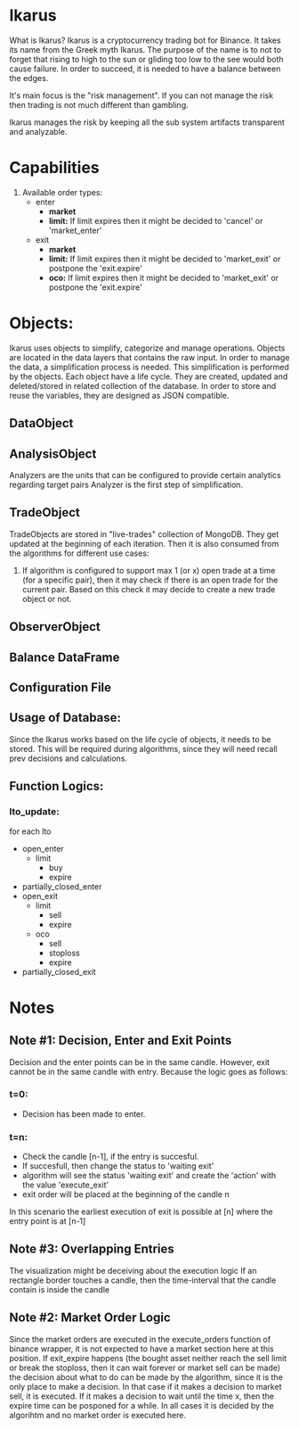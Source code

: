# Ikarus
What is Ikarus?
Ikarus is a cryptocurrency trading bot for Binance. It takes its name from the Greek myth Ikarus. The purpose of the name is to not to forget that rising to high to the sun or gliding too low to the see would both cause failure. In order to succeed, it is needed to have a balance between the edges.

It's main focus is the "risk management". If you can not manage the risk then trading is not much different than gambling.

Ikarus manages the risk by keeping all the sub system artifacts transparent and analyzable.

# Capabilities
1. Available order types:
    - enter
        - **market**
        - **limit:** If limit expires then it might be decided to 'cancel' or 'market_enter'
    - exit
        - **market**
        - **limit:** If limit expires then it might be decided to 'market_exit' or postpone the 'exit.expire'
        - **oco:** If limit expires then it might be decided to 'market_exit' or postpone the 'exit.expire'


# Objects:
Ikarus uses objects to simplify, categorize and manage operations. Objects are located in the data layers that contains the raw input. In order to manage the data, a simplification process is needed. This simplification is performed by the objects. Each object have a life cycle. They are created, updated and deleted/stored in related collection of the database. In order to store and reuse the variables, they are designed as JSON compatible.
## DataObject
## AnalysisObject
Analyzers are the units that can be configured to provide certain analytics regarding target pairs
Analyzer is the first step of simplification.
## TradeObject
TradeObjects are stored in "live-trades" collection of MongoDB. They get updated at the beginning of each iteration. Then it is also consumed from the algorithms for different use cases:
1) If algorithm is configured to support max 1 (or x) open trade at a time (for a specific pair), then it may check if there is an open trade for the current pair. Based on this check it may decide to create a new trade object or not.
## ObserverObject
## Balance DataFrame
## Configuration File

## Usage of Database:
Since the Ikarus works based on the life cycle of objects, it needs to be stored. This will be required during algorithms, since they will need recall prev decisions and calculations. 

## Function Logics:
### lto_update:
for each lto
- open_enter
    - limit
        - buy
        - expire
- partially_closed_enter
- open_exit
    - limit
        - sell
        - expire
    - oco
        - sell
        - stoploss
        - expire
- partially_closed_exit


# Notes
## Note #1: Decision, Enter and Exit Points
Decision and the enter points can be in the same candle. However, exit cannot be in the same candle with entry. Because the logic goes as follows:
### t=0:
- Decision has been made to enter.
### t=n:
- Check the candle [n-1], if the entry is succesful.
- If succesfull, then change the status to 'waiting exit'
- algorithm will see the status 'waiting exit' and create the 'action' with the value 'execute_exit'
- exit order will be placed at the beginning of the candle n

In this scenario the earliest execution of exit is possible at [n] where the entry point is at [n-1]

## Note #3: Overlapping Entries

The visualization might be deceiving about the execution logic
If an rectangle border touches a candle, then the time-interval that the candle contain is inside the candle

## Note #2: Market Order Logic

Since the market orders are executed in the execute_orders function of binance wrapper, 
it is not expected to have a market section here at this position. If exit_expire happens (the bought
asset neither reach the sell limit or break the stoploss, then it can wait forever or market sell can be made)
the decision about what to do can be made by the algorithm, since it is the only place to make a decision.
In that case if it makes a decision to market sell, it is executed. If it makes a decision to wait until the 
time x, then the expire time can be posponed for a while. In all cases it is decided by the algorihtm and no
market order is executed here.

